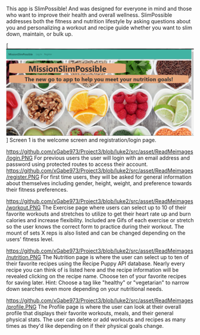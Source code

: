 This app is SlimPossible! And was designed for everyone in mind and those who want to improve their health and overall wellness.  SlimPossible addresses both the fitness and nutrition lifestyle by asking questions about you and personalizing a workout and recipe guide whether you want to slim down, maintain, or bulk up.

[![Screen 1](https://github.com/xGabe973/Project3/blob/luke2/src/asset/ReadMeimages/splashscrn.PNG)]
Screen 1 is the welcome screen and registration/login page.  

https://github.com/xGabe973/Project3/blob/luke2/src/asset/ReadMeimages/login.PNG
For previous users the user will login with an email address and password using protected routes to access their account.  
https://github.com/xGabe973/Project3/blob/luke2/src/asset/ReadMeimages/register.PNG
For first time users, they will be asked for general information about themselves including gender, height, weight, and preference towards their fitness preferences.

https://github.com/xGabe973/Project3/blob/luke2/src/asset/ReadMeimages/workout.PNG
The Exercise page where users can select up to 10 of their favorite workouts and stretches to utilize to get their heart rate up and burn calories and increase flexibility. Included are Gifs of each exercise or stretch so the user knows the correct form to practice during their workout.  The mount of sets X reps is also listed and can be changed depending on the users' fitness level.

https://github.com/xGabe973/Project3/blob/luke2/src/asset/ReadMeimages/nutrition.PNG
The Nutrition page is where the user can select up to ten of their favorite recipes using the Recipe Puppy API database.  Nearly every recipe you can think of is listed here and the recipe information will be revealed clicking on the recipe name. Choose ten of your favorite recipes for saving later. Hint:  Choose a tag like "healthy" or "vegetarian" to narrow down searches even more depending on your nutritional needs.

https://github.com/xGabe973/Project3/blob/luke2/src/asset/ReadMeimages/profile.PNG
The Profile page is where the user can look at their overall profile that displays their favorite workouts, meals, and their general physical stats.  The user can delete or add workouts and recipes as many times as they'd like depending on if their physical goals change.
